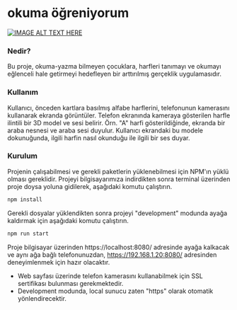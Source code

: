 # okuma öğreniyorum


[![IMAGE ALT TEXT HERE](https://img.youtube.com/vi/pZT_RO5OGlU/0.jpg)](https://www.youtube.com/watch?v=pZT_RO5OGlU)


### Nedir?

Bu proje, okuma-yazma bilmeyen çocuklara, harfleri tanımayı ve okumayı eğlenceli hale getirmeyi hedefleyen bir arttırılmış gerçeklik uygulamasıdır.

### Kullanım

Kullanıcı, önceden kartlara basılmış alfabe harflerini, telefonunun kamerasını kullanarak ekranda görüntüler. Telefon ekranında kameraya gösterilen harfle ilintili bir 3D model ve sesi belirir. Örn. "A" harfi gösterildiğinde, ekranda bir araba nesnesi ve araba sesi duyulur. Kullanıcı ekrandaki bu modele dokunuğunda, ilgili harfin nasıl okunduğu ile ilgili bir ses duyar.

### Kurulum

Projenin çalışabilmesi ve gerekli paketlerin yüklenebilmesi için NPM'ın yüklü olması gereklidir. 
Projeyi bilgisayarımıza indirdikten sonra terminal üzerinden proje doysa yoluna gidilerek, aşağıdaki komutu çalıştırın.

  ```sh
  npm install 
  ```
  
Gerekli dosyalar yüklendikten sonra projeyi "development" modunda ayağa kaldırmak için aşağıdaki komutu çalıştırın.

  ```sh
  npm run start
  ```
  
  Proje bilgisayar üzerinden https://localhost:8080/ adresinde ayağa kalkacak ve aynı ağa bağlı telefonunuzdan, https://192.168.1.20:8080/ adresinden deneyimlenmek için hazır olacaktır.
  
  * Web sayfası üzerinde telefon kamerasını kullanabilmek için SSL sertifikası bulunması gerekmektedir. 
  * Development modunda, local sunucu zaten "https" olarak otomatik yönlendirecektir.
